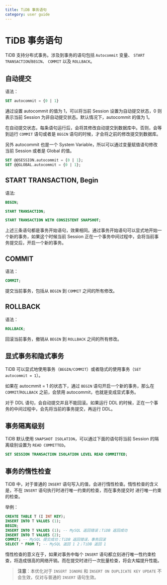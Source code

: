 ```yaml
---
title: TiDB 事务语句
category: user guide
---
```


# TiDB 事务语句

TiDB 支持分布式事务。涉及到事务的语句包括 `Autocommit` 变量、 `START TRANSACTION`/`BEGIN`、 `COMMIT` 以及 `ROLLBACK`。

## 自动提交

语法：

```sql
SET autocommit = {0 | 1}
```

通过设置 autocommit 的值为 1，可以将当前 Session 设置为自动提交状态，0 则表示当前 Session 为非自动提交状态。默认情况下，autocommit 的值为 1。

在自动提交状态，每条语句运行后，会将其修改自动提交到数据库中。否则，会等到运行 `COMMIT` 语句或者是 `BEGIN` 语句的时候，才会将之前的修改提交到数据库。

另外 autocommit 也是一个 System Variable，所以可以通过变量赋值语句修改当前 Session 或者是 Global 的值。

```sql
SET @@SESSION.autocommit = {0 | 1};
SET @@GLOBAL.autocommit = {0 | 1};
```

## START TRANSACTION, Begin

语法:

```sql
BEGIN;

START TRANSACTION;

START TRANSACTION WITH CONSISTENT SNAPSHOT;
```

上述三条语句都是事务开始语句，效果相同。通过事务开始语句可以显式地开始一个新的事务，如果这个时候当前 Session 正在一个事务中间过程中，会将当前事务提交后，开启一个新的事务。

## COMMIT

语法：

```sql
COMMIT;
```
提交当前事务，包括从 `BEGIN` 到 `COMMIT` 之间的所有修改。

## ROLLBACK

语法：
```sql
ROLLBACK;
```

回滚当前事务，撤销从 `BEGIN` 到 `ROLLBACK` 之间的所有修改。

## 显式事务和隐式事务

TiDB 可以显式地使用事务（`BEGIN/COMMIT`）或者隐式的使用事务（`SET autocommit = 1`）。

如果在 autocmmit = 1 的状态下，通过 `BEGIN` 语句开启一个新的事务，那么在 `COMMIT`/`ROLLBACK` 之前，会禁用 autocommit，也就是变成显式事务。

对于 DDL 语句，会自动提交并且不能回滚。如果运行 DDL 的时候，正在一个事务的中间过程中，会先将当前的事务提交，再运行 DDL。

## 事务隔离级别

TiDB 默认使用 `SNAPSHOT ISOLATION`，可以通过下面的语句将当前 Session 的隔离级别设置为 `READ COMMITTED`。

```sql
SET SESSION TRANSACTION ISOLATION LEVEL READ COMMITTED;
```

## 事务的惰性检查

TiDB 中，对于普通的 `INSERT` 语句写入的值，会进行惰性检查。惰性检查的含义是，不在 `INSERT` 语句执行时进行唯一约束的检查，而在事务提交时
进行唯一约束的检查。

举例：

```sql
CREATE TABLE T (I INT KEY);
INSERT INTO T VALUES (1);
BEGIN;
INSERT INTO T VALUES (1); -- MySQL 返回错误；TiDB 返回成功
INSERT INTO T VALUES (2);
COMMIT; -- MySQL 提交成功；TiDB 返回错误，事务回滚
SELECT * FROM T; -- MySQL 返回 1 2；TiDB 返回 1
```

惰性检查的意义在于，如果对事务中每个 `INSERT` 语句都立刻进行唯一性约束检查，将造成很高的网络开销。而在提交时进行一次批量检查，将会大幅提升性能。
> **注意**：本优化对于 `INSERT IGNORE` 和 `INSERT ON DUPLICATE KEY UPDATE` 不会生效，仅对与普通的 `INSERT` 语句生效。
